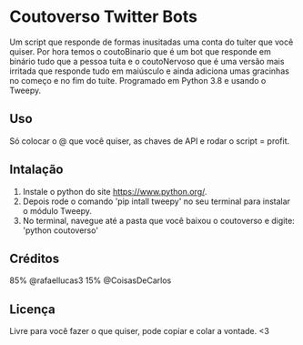 # Coutoverso Twitter Bots
Um script que responde de formas inusitadas uma conta do tuíter que você quiser. Por hora temos o coutoBinario que é um bot que responde em binário tudo que a pessoa tuíta e o coutoNervoso que é uma versão mais irritada que responde tudo em maiúsculo e ainda adiciona umas gracinhas no começo e no fim do tuíte. Programado em Python 3.8 e usando o Tweepy. 

## Uso
Só colocar o @ que você quiser, as chaves de API e rodar o script = profit.

## Intalação
1. Instale o python do site https://www.python.org/.
2. Depois rode o comando 'pip intall tweepy' no seu terminal para instalar o módulo Tweepy.
3. No terminal, navegue até a pasta que você baixou o coutoverso e digite: 'python coutoverso'

## Créditos
85% @rafaellucas3 
15% @CoisasDeCarlos 

## Licença
Livre para você fazer o que quiser, pode copiar e colar a vontade. <3

